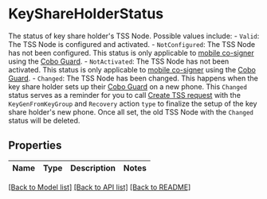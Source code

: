 # KeyShareHolderStatus

The status of key share holder's TSS Node. Possible values include: - `Valid`: The TSS Node is configured and activated.  - `NotConfigured`: The TSS Node has not been configured. This status is only applicable to [mobile co-signer](https://manuals.cobo.com/en/portal/mpc-wallets/ocw/back-up-key-share-groups#mobile-co-signer) using the [Cobo Guard](https://manuals.cobo.com/en/guard/introduction).  - `NotActivated`: The TSS Node has not been activated. This status is only applicable to [mobile co-signer](https://manuals.cobo.com/en/portal/mpc-wallets/ocw/back-up-key-share-groups#mobile-co-signer) using the [Cobo Guard](https://manuals.cobo.com/en/guard/introduction).  - `Changed`: The TSS Node has been changed. This happens when the key share holder sets up their [Cobo Guard](https://manuals.cobo.com/en/guard/introduction) on a new phone. This `Changed` status serves as a reminder for you to call [Create TSS request](/api-references/v2/wallets--mpc-wallet/create-a-tss-request-to-generate-key-secrets-for-a-tss-group) with the `KeyGenFromKeyGroup` and `Recovery` action `type` to finalize the setup of the key share holder's new phone. Once all set, the old TSS Node with the `Changed` status will be deleted. 

## Properties

Name | Type | Description | Notes
------------ | ------------- | ------------- | -------------

[[Back to Model list]](../README.md#documentation-for-models) [[Back to API list]](../README.md#documentation-for-api-endpoints) [[Back to README]](../README.md)


